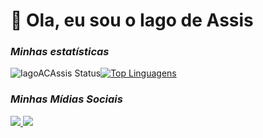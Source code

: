 # 👋 Ola, eu sou o Iago de Assis
### _Minhas estatísticas_
![IagoACAssis Status](https://github-readme-stats.vercel.app/api?username=IagoACAssis&show_icons=true)[![Top Linguagens](https://github-readme-stats.vercel.app/api/top-langs/?username=IagoACAssis&layout=compact)](https://github.com/IagoACAssis/)
### _Minhas Mídias Sociais_
<div> 
  <a href="https://www.linkedin.com/in/iago-de-assis/" target="_blank"><img src="https://img.shields.io/badge/LinkedIn-0077B5?style=for-the-badge&logo=linkedin&logoColor=white" target="_blank">
</a>
  <a href="https://www.instagram.com/iagoacassis/" target="_blank"><img src="https://img.shields.io/badge/Instagram-E4405F?style=for-the-badge&logo=instagram&logoColor=white" target="_blank">
</a>
</div> 
 
  
